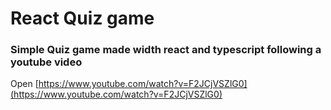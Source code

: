 # React Quiz game
### Simple Quiz game made width react and typescript following a youtube video
Open [https://www.youtube.com/watch?v=F2JCjVSZlG0](https://www.youtube.com/watch?v=F2JCjVSZlG0)
